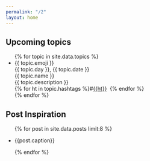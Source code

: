 ```yaml
---
permalink: "/2"
layout: home
---
```


<h2>Upcoming topics</h2>

<ul class="list-plain topic_list">
{% for topic in site.data.topics %}
  <li>
    <div class="topic_emoji">{{ topic.emoji }}</div>
    <div class="topic_date">{{ topic.day }}, {{ topic.date }}</div>
    <div class="topic_name">{{ topic.name }}</div>
    <div class="topic_desc">{{ topic.description }}</div>
    <div class="topic_hashtags">{% for ht in topic.hashtags %}#<a class="light" href="https://www.instagram.com/explore/tags/{{ht}}/" target="_blank">{{ht}}</a>&nbsp;&nbsp;{% endfor %}</div>
  </li>
{% endfor %}
</ul>

<h2>Post Inspiration</h2>

<ul class="post-gallery-linear">
{% for post in site.data.posts limit:8 %}
  <li>
    <!-- <img src="{{post.media}}" /> -->
    <div>
    <!-- <p class="gallery_customer"><a target="_blank" href="https://passport.mainstreethub.com/location/{{post.location}}">Customer {{post.location}}</a></p> -->
    <p class="caption">{{post.caption}}</p>
    <!-- <p class="post_type"><a href="/posts#{{post.vertical}}">{{post.vertical}}</a> • {{post.category}}</p> -->
    </div>
  </li>
{% endfor %}
</ul>
